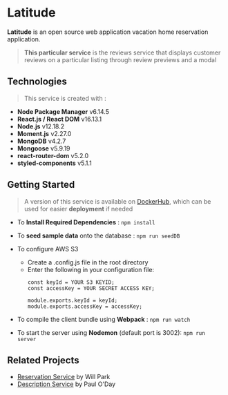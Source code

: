 # Latitude
**Latitude** is an open source web application vacation home reservation application.
> **This particular service** is the reviews service that displays customer reviews on a particular listing through review previews and a modal

## Technologies
> This service is created with :
- **Node Package Manager**    v6.14.5
- **React.js / React DOM**    v16.13.1
- **Node.js**    v12.18.2
- **Moment.js**    v2.27.0
- **MongoDB**    v4.2.7
- **Mongoose**    v5.9.19
- **react-router-dom**    v5.2.0
- **styled-components**   v5.1.1

## Getting Started
> A version of this service is available on [DockerHub](https://hub.docker.com/r/jzhengcode/fec-reviews-component_web), which can be used for easier **deployment** if needed

- To **Install Required Dependencies** :
```npm install```

- To **seed sample data** onto the database :
```npm run seedDB```

- To configure AWS S3
  - Create a .config.js file in the root directory
  - Enter the following in your configuration file:
    ```
    const keyId = YOUR S3 KEYID;
    const accessKey = YOUR SECRET ACCESS KEY;

    module.exports.keyId = keyId;
    module.exports.accessKey = accessKey;
- To compile the client bundle using **Webpack** :
```npm run watch```

- To start the server using **Nodemon** (default port is 3002):
```npm run server```

## Related Projects
- [Reservation Service](https://github.com/Team-Danger/Reservation-Component) by Will Park
- [Description Service](https://github.com/Team-Danger/FEC-Description-Component) by Paul O'Day
